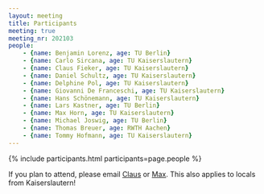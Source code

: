 ```yaml
---
layout: meeting
title: Participants
meeting: true
meeting_nr: 202103
people:
    - {name: Benjamin Lorenz, age: TU Berlin}
    - {name: Carlo Sircana, age: TU Kaiserslautern}
    - {name: Claus Fieker, age: TU Kaiserslautern}
    - {name: Daniel Schultz, age: TU Kaiserslautern}
    - {name: Delphine Pol, age: TU Kaiserslautern}
    - {name: Giovanni De Franceschi, age: TU Kaiserslautern}
    - {name: Hans Schönemann, age: TU Kaiserslautern}
    - {name: Lars Kastner, age: TU Berlin}
    - {name: Max Horn, age: TU Kaiserslautern}
    - {name: Michael Joswig, age: TU Berlin}
    - {name: Thomas Breuer, age: RWTH Aachen}
    - {name: Tommy Hofmann, age: TU Kaiserslautern}
---
```


{% include participants.html participants=page.people %}

If you plan to attend, please email [Claus](mailto:fieker@mathematik.uni-kl.de)
or [Max](mailto:horn@mathematik.uni-kl.de).
This also applies to locals from Kaiserslautern!
